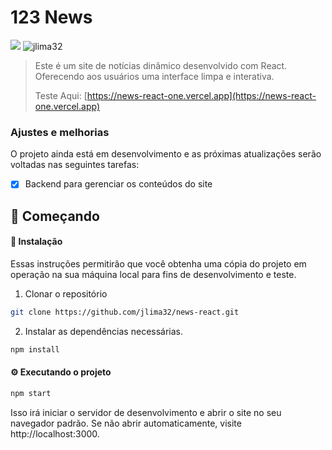 # 123 News
<img src="https://img.shields.io/badge/react-%2320232a.svg?style=for-the-badge&logo=react&logoColor=%2361DAFB">
<img src="https://uploaddeimagens.com.br/images/004/731/971/full/imagem.png?1707144029" alt="jlima32" />

>Este é um site de notícias dinâmico desenvolvido com React. Oferecendo aos usuários uma interface limpa e interativa.
>
>Teste Aqui: [https://news-react-one.vercel.app](https://news-react-one.vercel.app)

### Ajustes e melhorias
O projeto ainda está em desenvolvimento e as próximas atualizações serão voltadas nas seguintes tarefas:
- [x] Backend para gerenciar os conteúdos do site

## 🚀 Começando

#### 🔧 Instalação
Essas instruções permitirão que você obtenha uma cópia do projeto em operação na sua máquina local para fins de desenvolvimento e teste.
1. Clonar o repositório
```bash
git clone https://github.com/jlima32/news-react.git
```
2. Instalar as dependências necessárias. 
```bash
npm install
```
#### ⚙️ Executando o projeto
```bash
npm start
```
Isso irá iniciar o servidor de desenvolvimento e abrir o site no seu navegador padrão. Se não abrir automaticamente, visite http://localhost:3000.
